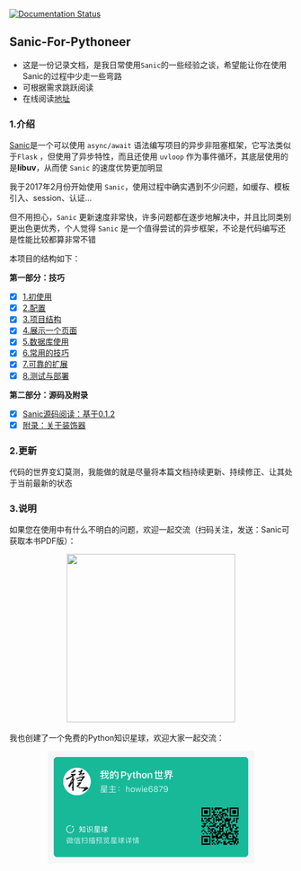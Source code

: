 [![Documentation Status](https://readthedocs.org/projects/sanic-for-pythoneer/badge/?version=latest)](http://sanic-for-pythoneer.readthedocs.io/en/latest/)

## Sanic-For-Pythoneer

- 这是一份记录文档，是我日常使用`Sanic`的一些经验之谈，希望能让你在使用Sanic的过程中少走一些弯路
- 可根据需求跳跃阅读
- 在线阅读[地址](https://www.howie6879.cn/sanic_book/)

### 1.介绍

[Sanic](https://github.com/channelcat/sanic)是一个可以使用 `async/await` 语法编写项目的异步非阻塞框架，它写法类似于`Flask` ，但使用了异步特性，而且还使用 `uvloop` 作为事件循环，其底层使用的是**libuv**，从而使 `Sanic` 的速度优势更加明显

我于2017年2月份开始使用 `Sanic`，使用过程中确实遇到不少问题，如缓存、模板引入、session、认证...

但不用担心，`Sanic` 更新速度非常快，许多问题都在逐步地解决中，并且比同类别更出色更优秀，个人觉得 `Sanic` 是一个值得尝试的异步框架，不论是代码编写还是性能比较都算非常不错

本项目的结构如下：

**第一部分：技巧**

- [x] [1.初使用](./docs/part1/1.初使用.md) 			
- [x] [2.配置](./docs/part1/2.配置.md)             
- [x] [3.项目结构](./docs/part1/3.项目结构.md)
- [x] [4.展示一个页面](./docs/part1/4.展示一个页面.md)
- [x] [5.数据库使用](./docs/part1/5.数据库使用.md)
- [x] [6.常用的技巧](./docs/part1/6.常用的技巧.md)
- [x] [7.可靠的扩展](./docs/part1/7.可靠的扩展.md)
- [x] [8.测试与部署](./docs/part1/8.测试与部署.md)

**第二部分：源码及附录**

- [x] [Sanic源码阅读：基于0.1.2](./docs/part2/Sanic源码阅读：基于0.1.2.md)
- [x] [附录：关于装饰器](./docs/part2/附录：关于装饰器.md)

### 2.更新

代码的世界变幻莫测，我能做的就是尽量将本篇文档持续更新、持续修正、让其处于当前最新的状态

### 3.说明

如果您在使用中有什么不明白的问题，欢迎一起交流（扫码关注，发送：Sanic可获取本书PDF版）：

<div align=center><img width="300px" height="300px" src="https://raw.githubusercontent.com/howie6879/howie6879.github.io/img/pictures/20190529083905.png" /></div>

我也创建了一个免费的Python知识星球，欢迎大家一起交流：

<div align=center><img height="200px" src="https://raw.githubusercontent.com/howie6879/oss/master/images/我的Python世界.png" /></div>
